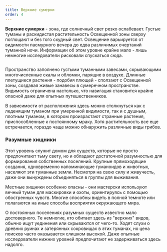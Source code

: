 ```yaml
---
title: Верхние сумерки
order: 4
---
```


**Верхние сумерки** - зона, где солнечный свет резко ослабевает. Густые туманы и раскидистая растительность Освещенной зоны сверху поглощают и без того скудный свет. Освещение варьируется от видимости пасмурного вечера до едва различимых очертаний туманной ночи. Информации об этом уровне крайне мало - лишь немногие исследователи рисковали спускаться сюда.

<Image name="world-layer-2.webp" />

Пространство заполнено густыми туманными завесами, скрывающими многочисленные скалы и обломки, парящие в воздухе. Длинные плетущиеся растения - подобия плющей - сползают с Освещенной зоны, создавая живые занавесы в сумеречном пространстве. Видимость ограничена настолько, что навигация становится крайне опасной даже для опытных путешественников.

В зависимости от расположения здесь можно столкнуться как с леденящим туманом при умеренной видимости, так и с душным, плотным туманом, в котором произрастают странные растения, приспособленные к постоянному мраку. Хотя растительность все еще встречается, гораздо чаще можно обнаружить различные виды грибов.

### Разумные хищники

Этот уровень служит домом для существ, которые не просто предпочитают тьму свету, но и обладают достаточной разумностью для формирования собственных поселений. Крупные прямоходящие создания, одновременно напоминающие гуманоидов и животных, населяют эти туманные земли. Несмотря на свою силу и живучесть, даже они вынуждены объединяться в группы для выживания.

Местные хищники особенно опасны - они мастерски используют вечный туман для маскировки и охоты, ориентируясь с помощью обостренных чувств. Многие способны видеть в полной темноте или полагаются на иные способы восприятия окружающего мира.

О постоянных поселениях разумных существ известно мало достоверного. Те немногие, кто обитает здесь из "верхних" видов, обычно ищут уединения или скрываются от чего-то. Ходят слухи о древних руинах и затерянных сокровищах в этих туманах, но цена поисков часто оказывается слишком высокой. Даже опытные исследователи нижних уровней предпочитают не задерживаться здесь надолго.